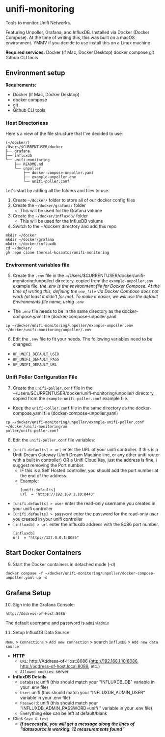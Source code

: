 # unifi-monitoring
Tools to monitor Unifi Networks.

Featuring Unpoller, Grafana, and InfluxDB. Installed via Docker (Docker Compose). At the time of writing this, this was built on a macOS environment. YMMV if you decide to use install this on a Linux machine

**Required services:**
Docker (if Mac, Docker Desktop)
docker compose
git
Github CLI tools

## Environment setup

**Requirements:**
- Docker (if Mac, Docker Desktop)
- docker compose
- git
- Github CLI tools

### Host Directoriess
Here's a view of the file structure that I've decided to use:

```
(~/docker/)
/Users/$CURRENTUSER/docker
├── grafana
├── influxdb
└── unifi-monitoring
    ├── README.md
    └── unpoller
        ├── docker-compose-unpoller.yaml
        ├── example-unpoller.env
        └── unifi-poller.conf
```

Let's start by adding all the folders and files to use.

1. Create `~/docker/` folder to store all of our docker config files
2. Create the `~/docker/grafana/` folder
    - This will be used for the Grafana volume
3.  Create the `~/docker/influxdb/` folder
    - This will be used for the InfluxDB volume
4. Switch to the ~/docker/ directory and add this repo
```
mkdir ~/docker
mkdir ~/docker/grafana
mkdir ~/docker/influxdb
cd ~/docker/
gh repo clone thereal-kcsantos/unifi-monitoring

```
### Environment variables file
5. Create the `.env` file in the ~/Users/$CURRENTUSER/docker/unifi-monitoring/unpoller/ directory, copied from the `example-unpoller.env` example file.
_the .env is the environment file for Docker Compose. At the time of writing this, defining the `env_file` via Docker Compose does not work (at least it didn't for me). To make it easier, we will use the default Environments file name, using  `.env`_
- The `.env` file needs to be in the same directory as the docker-compose.yaml file (docker-compose-unpoller.yaml
```
cp ~/docker/unifi-monitoring/unpoller/example-unpoller.env ~/docker/unifi-monitoring/unpoller/.env
```

6. Edit the `.env` file to fit your needs. The following variables need to be changed:
    
- `UP_UNIFI_DEFAULT_USER`
- `UP_UNIFI_DEFAULT_PASS`
- `UP_UNIFI_DEFAULT_URL`

### Unifi Poller Configuration File
7. Create the `unifi-poller.conf` file in the ~/Users/$CURRENTUSER/docker/unifi-monitoring/unpoller/ directory, copied from the `example-unifi-poller.conf` example file.

- Keep the `unifi-poller.conf` file in the same directory as the docker-compose.yaml file (docker-compose-unpoller.yaml)

```
cp ~/docker/unifi-monitoring/unpoller/example-unifi-poller.conf ~/docker/unifi-monitoring/un
poller/unifi-poller.conf
```

8. Edit the `unifi-poller.conf` file variables:
- `[unifi.defaults] > url` enter the URL of your unifi controller. If this is a Unifi Dream Gateway (Unifi Dream Machine line, or any other unifi router with a built in controller) OR a Unifi Cloud Key, just the address is fine, i suggest removing the Port number.
    - IF this is a Self Hosted controller, you should add the port number at the end of the address.
     - Example:
       ```
       [unifi.defaults]
       url  = "https://192.168.1.10:8443"
       ```
-  `[unifi.defaults] > user` enter the read-only username you created in your unifi controller
-  `[unifi.defaults] > password` enter the password for the read-only user you created in your unifi controller
-  `[influxdb] > url` enter the influxdb address with the 8086 port number.
    ```
    [influxdb]
    url  = "http://127.0.0.1:8086"
    ```


## Start Docker Containers

9. Start the Docker containers in detached mode (-d)

```
docker compose -f ~/docker/unifi-monitoring/unpoller/docker-compose-unpoller.yaml up -d
```

## Grafana Setup

10. Sign into the Grafana Console:

`http://Address-of-Host:8086`

The default username and password is `admin`/`admin`

11. Setup InfluxDB Data Source

`Menu` > `Connections` > `Add new connection` > search `InfluxDB` > `Add new data source`
- **HTTP** 
    - `URL`: http://Address-of-Host:8086 (http://192.168.1.10:8086, http://address-of-host.local:8086, etc.)
    - `Allowed cookies`: server
- **InfluxDB Details**
    - `Database`: unifi (this should match your "INFLUXDB_DB" variable in your .env file)
    - `User`: unifi (this should match your "INFLUXDB_ADMIN_USER" variable in your .env file)
    - `Password`: unifi (this should match your "INFLUXDB_ADMIN_PASSWORD=unifi
" variable in your .env file)
    - Everything else can be left at default/blank
- Click `Save & test`
    * **_If successful, you will get a message along the lines of "datasource is working. 12 measurements found"_**








